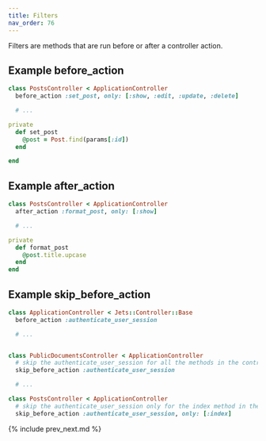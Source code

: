 ```yaml
---
title: Filters
nav_order: 76
---
```


Filters are methods that are run before or after a controller action.

## Example before_action

```ruby
class PostsController < ApplicationController
  before_action :set_post, only: [:show, :edit, :update, :delete]

  # ...

private
  def set_post
    @post = Post.find(params[:id])
  end

end
```

## Example after_action

```ruby
class PostsController < ApplicationController
  after_action :format_post, only: [:show]

  # ...

private
  def format_post
    @post.title.upcase
  end
end
```

## Example skip_before_action

```ruby
class ApplicationController < Jets::Controller::Base
  before_action :authenticate_user_session

  # ...


class PublicDocumentsController < ApplicationController
  # skip the authenticate_user_session for all the methods in the controller
  skip_before_action :authenticate_user_session

  # ...

class PostsController < ApplicationController
  # skip the authenticate_user_session only for the index method in the controller
  skip_before_action :authenticate_user_session, only: [:index]


```

{% include prev_next.md %}
